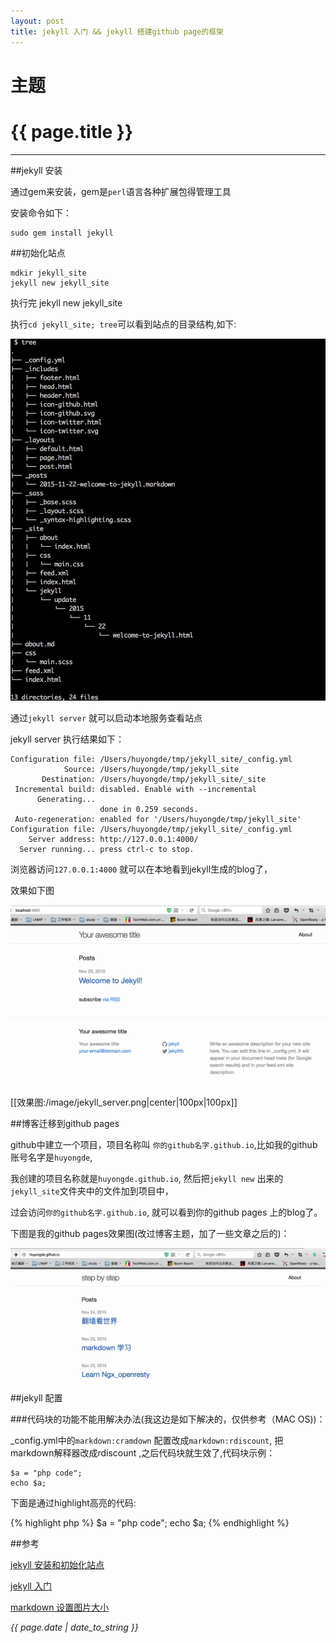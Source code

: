 ```yaml
---
layout: post 
title: jekyll 入门 && jekyll 搭建github page的框架
---
```


主题
======

<h1> {{ page.title }} </h1>

-----

##jekyll 安装

通过gem来安装，gem是`perl`语言各种扩展包得管理工具

安装命令如下：

```
sudo gem install jekyll
```

##初始化站点

```
mdkir jekyll_site
jekyll new jekyll_site
```
执行完 jekyll new jekyll_site

执行`cd jekyll_site; tree`可以看到站点的目录结构,如下:

![jekyll站点目录](/image/tree_re.png)

通过`jekyll server` 就可以启动本地服务查看站点

jekyll server 执行结果如下：

```
Configuration file: /Users/huyongde/tmp/jekyll_site/_config.yml
            Source: /Users/huyongde/tmp/jekyll_site
       Destination: /Users/huyongde/tmp/jekyll_site/_site
 Incremental build: disabled. Enable with --incremental
      Generating...
                    done in 0.259 seconds.
 Auto-regeneration: enabled for '/Users/huyongde/tmp/jekyll_site'
Configuration file: /Users/huyongde/tmp/jekyll_site/_config.yml
    Server address: http://127.0.0.1:4000/
  Server running... press ctrl-c to stop.
```

浏览器访问`127.0.0.1:4000` 就可以在本地看到jekyll生成的blog了，

效果如下图

![本机blog效果图](/image/jekyll_server.png)

[[效果图:/image/jekyll_server.png|center|100px|100px]]


##博客迁移到github pages

github中建立一个项目，项目名称叫 `你的github名字.github.io`,比如我的github账号名字是`huyongde`,

我创建的项目名称就是`huyongde.github.io`, 然后把`jekyll new` 出来的`jekyll_site`文件夹中的文件加到项目中，

过会访问`你的github名字.github.io`, 就可以看到你的github pages 上的blog了。

下图是我的github pages效果图(改过博客主题，加了一些文章之后的)：

![my github page blog](/image/huyongde_githubpages.png)

##jekyll 配置

###代码块的功能不能用解决办法(我这边是如下解决的，仅供参考（MAC OS))：

_config.yml中的`markdown:cramdown` 配置改成`markdown:rdiscount`, 把markdown解释器改成rdiscount ,之后代码块就生效了,代码块示例：

```
$a = "php code";
echo $a;
```

下面是通过highlight高亮的代码:

{% highlight php %}
$a = "php code";
echo $a;
{% endhighlight %}

##参考

[jekyll 安装和初始化站点](http://jobinson.ga/%E5%BB%BA%E7%AB%99%E4%B9%8B%E8%B7%AF/2014/04/27/%E4%BD%BF%E7%94%A8jekyll%E7%94%9F%E6%88%90%E9%9D%99%E6%80%81%E7%AB%99/)

[jekyll 入门](http://trefoil.github.io/2013/10/05/jekyll.html)

[markdown 设置图片大小](http://uliweb.clkg.org/wiki/Help/MarkdownSyntax)

*{{ page.date | date_to_string }}*
